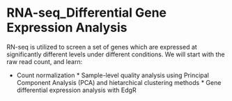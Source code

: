 # RNA-seq_Differential Gene Expression Analysis
RN-seq is utilized to screen a set of genes which are expressed at significantly different levels under different conditions. We will start with the raw read count, and learn:
* Count normalization  * Sample-level quality analysis using Principal Component Analysis (PCA) and hietarchical clustering methods  * Gene differential expression analysis with EdgR 

